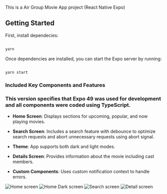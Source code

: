 This is a Air Group Movie App project (React Native Expo)

## Getting Started

First, install dependecies:

```bash

yarn 

```
Once dependencies are installed, you can start the Expo server by running:

```bash

yarn start

```


### Included Key Components and Features

### This version specifies that Expo 49 was used for development and all components were coded using TypeScript.

- **Home Screen**: Displays sections for upcoming, popular, and now playing movies.

- **Search Screen**: Includes a search feature with debounce to optimize search requests and abort unnecessary requests using abort signal.

- **Theme**: App supports both dark and light modes.

- **Details Screen**: Provides information about the movie including cast members.

- **Custom Components**: Uses custom notification context to handle errors.

![Home screen](src/assets/images/readme/home.jpeg)
![Home Dark screen](src/assets/images/readme/home-dark.jpeg)
![Search screen](src/assets/images/readme/search.jpeg)
![Detail screen](src/assets/images/readme/details.jpeg)





